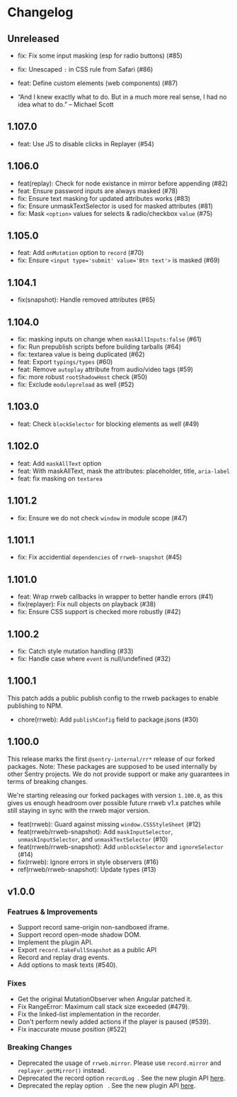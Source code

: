 # Changelog

## Unreleased

- fix: Fix some input masking (esp for radio buttons) (#85)
- fix: Unescaped `:` in CSS rule from Safari (#86)
- feat: Define custom elements (web components) (#87)

- “And I knew exactly what to do. But in a much more real sense, I had no idea what to do.” – Michael Scott

## 1.107.0

- feat: Use JS to disable clicks in Replayer (#54)

## 1.106.0

- feat(replay): Check for node existance in mirror before appending (#82)
- feat: Ensure password inputs are always masked (#78)
- fix: Ensure text masking for updated attributes works (#83)
- fix: Ensure unmaskTextSelector is used for masked attributes (#81)
- fix: Mask `<option>` values for selects & radio/checkbox `value` (#75)

## 1.105.0

- feat: Add `onMutation` option to `record` (#70)
- fix: Ensure `<input type='submit' value='Btn text'>` is masked (#69)

## 1.104.1

- fix(snapshot): Handle removed attributes (#65)

## 1.104.0

- fix: masking inputs on change when `maskAllInputs:false` (#61)
- fix: Run prepublish scripts before building tarballs (#64)
- fix: textarea value is being duplicated (#62)
- feat: Export `typings/types` (#60)
- feat: Remove `autoplay` attribute from audio/video tags (#59)
- fix: more robust `rootShadowHost` check (#50)
- fix: Exclude `modulepreload` as well (#52)

## 1.103.0

- feat: Check `blockSelector` for blocking elements as well (#49)

## 1.102.0

- feat: Add `maskAllText` option
- feat: With maskAllText, mask the attributes: placeholder, title, `aria-label`
- feat: fix masking on `textarea`

## 1.101.2

- fix: Ensure we do not check `window` in module scope (#47)

## 1.101.1

- fix: Fix accidential `dependencies` of `rrweb-snapshot` (#45)

## 1.101.0

- feat: Wrap rrweb callbacks in wrapper to better handle errors (#41)
- fix(replayer): Fix null objects on playback (#38)
- fix: Ensure CSS support is checked more robustly (#42)

## 1.100.2

- fix: Catch style mutation handling (#33)
- fix: Handle case where `event` is null/undefined (#32)

## 1.100.1

This patch adds a public publish config to the rrweb packages to enable publishing to NPM.

- chore(rrweb): Add `publishConfig` field to package.jsons (#30)

## 1.100.0

This release marks the first `@sentry-internal/rr*` release of our forked packages.
Note: These packages are supposed to be used internally by other Sentry projects.
We do not provide support or make any guarantees in terms of breaking changes.

We're starting releasing our forked packages with version `1.100.0`, as this gives us enough headroom over
possible future rrweb v1.x patches while still staying in sync with the rrweb major version.

- feat(rrweb): Guard against missing `window.CSSStyleSheet` (#12)
- feat(rrweb/rrweb-snapshot): Add `maskInputSelector`, `unmaskInputSelector`, and `unmaskTextSelector` (#10)
- feat(rrweb/rrweb-snapshot): Add `unblockSelector` and `ignoreSelector` (#14)
- fix(rrweb): Ignore errors in style observers (#16)
- ref(rrweb/rrweb-snapshot): Update types (#13)

## v1.0.0

### Featrues & Improvements

- Support record same-origin non-sandboxed iframe.
- Support record open-mode shadow DOM.
- Implement the plugin API.
- Export `record.takeFullSnapshot` as a public API
- Record and replay drag events.
- Add options to mask texts (#540).

### Fixes

- Get the original MutationObserver when Angular patched it.
- Fix RangeError: Maximum call stack size exceeded (#479).
- Fix the linked-list implementation in the recorder.
- Don't perform newly added actions if the player is paused (#539).
- Fix inaccurate mouse position (#522)

### Breaking Changes

- Deprecated the usage of `rrweb.mirror`. Please use `record.mirror` and `replayer.getMirror()` instead.
- Deprecated the record option `recordLog `. See the new plugin API [here](./docs/recipes/console.md).
- Deprecated the replay option ` `. See the new plugin API [here](./docs/recipes/console.md).

